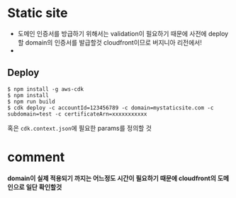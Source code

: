 
# Static site
- 도메인 인증서를 방급하기 위해서는 validation이 필요하기 때문에 사전에 deploy할 domain의 인증서를 발급할것 cloudfront이므로 버지니아 리전에서!
- 

## Deploy
```
$ npm install -g aws-cdk
$ npm install
$ npm run build
$ cdk deploy -c accountId=123456789 -c domain=mystaticsite.com -c subdomain=test -c certificateArn=xxxxxxxxxxx 
```
혹은 `cdk.context.json`에 필요한 params를 정의할 것


# comment
#### domain이 실제 적용되기 까지는 어느정도 시간이 필요하기 때문에 cloudfront의 도메인으로 일단 확인할것
